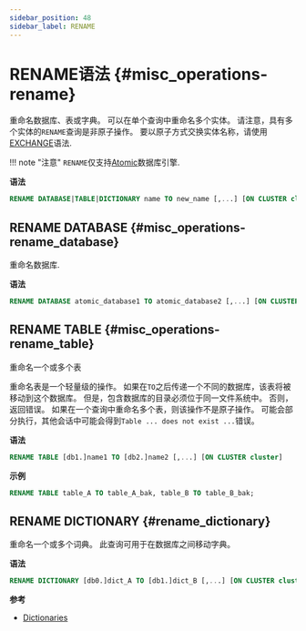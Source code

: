 ```yaml
---
sidebar_position: 48
sidebar_label: RENAME
---
```


# RENAME语法 {#misc_operations-rename}

重命名数据库、表或字典。 可以在单个查询中重命名多个实体。
请注意，具有多个实体的`RENAME`查询是非原子操作。 要以原子方式交换实体名称，请使用[EXCHANGE](./exchange.md)语法.

!!! note "注意"
`RENAME`仅支持[Atomic](../../engines/database-engines/atomic.md)数据库引擎.

**语法**

```sql
RENAME DATABASE|TABLE|DICTIONARY name TO new_name [,...] [ON CLUSTER cluster]
```

## RENAME DATABASE {#misc_operations-rename_database}

重命名数据库.

**语法**

```sql
RENAME DATABASE atomic_database1 TO atomic_database2 [,...] [ON CLUSTER cluster]
```

## RENAME TABLE {#misc_operations-rename_table}

重命名一个或多个表

重命名表是一个轻量级的操作。 如果在`TO`之后传递一个不同的数据库，该表将被移动到这个数据库。 但是，包含数据库的目录必须位于同一文件系统中。 否则，返回错误。
如果在一个查询中重命名多个表，则该操作不是原子操作。 可能会部分执行，其他会话中可能会得到`Table ... does not exist ...`错误。

**语法**

``` sql
RENAME TABLE [db1.]name1 TO [db2.]name2 [,...] [ON CLUSTER cluster]
```

**示例**

```sql
RENAME TABLE table_A TO table_A_bak, table_B TO table_B_bak;
```

## RENAME DICTIONARY {#rename_dictionary}

重命名一个或多个词典。 此查询可用于在数据库之间移动字典。

**语法**

```sql
RENAME DICTIONARY [db0.]dict_A TO [db1.]dict_B [,...] [ON CLUSTER cluster]
```

**参考**

-   [Dictionaries](../../sql-reference/dictionaries/index.md)
